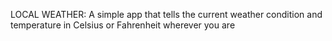 LOCAL WEATHER: A simple app that tells the current weather condition and temperature in Celsius or Fahrenheit wherever you are

